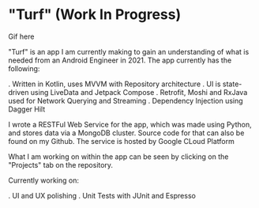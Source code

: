# "Turf" (Work In Progress)

Gif here

"Turf" is an app I am currently making to gain an understanding of what is needed from an Android Engineer in 2021. The app currently has the following:

. Written in Kotlin, uses MVVM with Repository architecture
. UI is state-driven using LiveData and Jetpack Compose
. Retrofit, Moshi and RxJava used for Network Querying and Streaming
. Dependency Injection using Dagger Hilt

I wrote a RESTFul Web Service for the app, which was made using Python, and stores data via a MongoDB cluster. Source code for that can also be found on my Github. The service is hosted by Google CLoud Platform

What I am working on within the app can be seen by clicking on the "Projects" tab on the repository.

Currently working on:

. UI and UX polishing
. Unit Tests with JUnit and Espresso

